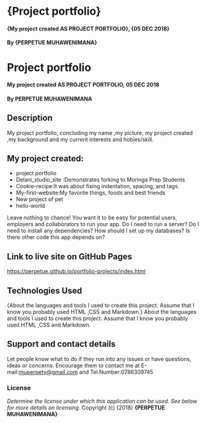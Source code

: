 
# {Project portfolio}
#### {My project created  AS PROJECT PORTFOLIO}, {05 DEC 2018}
#### By **{PERPETUE MUHAWENIMANA}**

# Project portfolio
#### My project created  AS PROJECT PORTFOLIO, 05 DEC 2018
#### By **PERPETUE MUHAWENIMANA**

## Description
My project portfolio, concluding my name ,my picture,  my project created ,my background and my current interests and hobies/skill. 
## My project created:
* project portfolio
* Delani_studio_site :Demonstrates forking to Moringa Prep Students
* Cookie-recipe:It was about fixing indentation, spacing, and tags.
* My-first-website:My favorite things, foods and best friends
* New project of pet
* hello-world

Leave nothing to chance! You want it to be easy for potential users, employers and collaborators to run your app. Do I need to run a server? Do I need to install any dependencies? How should I set up my databases? Is there other code this app depends on?
## Link to live site on GitHub Pages
https://perpetue.github.io/portfolio-projects/index.html
## Technologies Used
{About the languages and tools I used to create this project. Assume that I know you probably used HTML ,CSS and Markdown.}
About the languages and tools I used to create this project. Assume that I know you probably used HTML ,CSS and Markdown.
## Support and contact details
Let people know what to do if they run into any issues or have questions, ideas or concerns.  Encourage them to contact me at E-mail:muperpety@gmail.com and Tel.Number:0786309745
### License
*Determine the license under which this application can be used.  See below for more details on licensing.*
Copyright (c) {2018} **{PERPETUE MUHAWENIMANA}**
  
